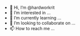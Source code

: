 - 👋 Hi, I’m @hardworkrit
- 👀 I’m interested in ...
- 🌱 I’m currently learning ...
- 💞️ I’m looking to collaborate on ...
- 📫 How to reach me ...

<!---
hardworkrit/hardworkrit is a ✨ special ✨ repository because its `README.md` (this file) appears on your GitHub profile.
You can click the Preview link to take a look at your changes.
--->
